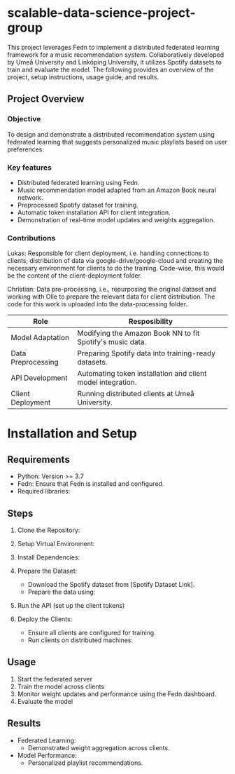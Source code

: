 # scalable-data-science-project-group

This project leverages Fedn to implement a distributed federated learning framework for a music recommendation system. Collaboratively developed by Umeå University and Linköping University, it utilizes Spotify datasets to train and evaluate the model. The following provides an overview of the project, setup instructions, usage guide, and results.

## Project Overview
### Objective
To design and demonstrate a distributed recommendation system using federated learning that suggests personalized music playlists based on user preferences.

### Key features
+ Distributed federated learning using Fedn.
+ Music recommendation model adapted from an Amazon Book neural network.
+ Preprocessed Spotify dataset for training.
+ Automatic token installation API for client integration.
+ Demonstration of real-time model updates and weights aggregation.

### Contributions
Lukas: Responsible for client deployment, i.e. handling connections to clients, distribution of data via google-drive/google-cloud and creating the necessary environment for clients to do the training. Code-wise, this would be the content of the client-deployment folder. 

Christian: Data pre-processing, i.e., repurposing the original dataset and working with Olle to prepare the relevant data for client distribution. The code for this work is uploaded into the data-processing folder.

| Role                | Resposibility                                              |
| ------------------- | ---------------------------------------------------------- |
| Model Adaptation    | Modifying the Amazon Book NN to fit Spotify's music data.  |
| Data Preprocessing  | Preparing Spotify data into training-ready datasets.       |
| API Development     | Automating token installation and client model integration.|
| Client Deployment   | Running distributed clients at Umeå University.            |

# Installation and Setup
## Requirements
+ Python: Version >= 3.7
+ Fedn: Ensure that Fedn is installed and configured.
+ Required libraries:

## Steps
1. Clone the Repository:
2. Setup Virtual Environment:
3. Install Dependencies:
4. Prepare the Dataset:
   + Download the Spotify dataset from [Spotify Dataset Link].
   + Prepare the data using:
     
5. Run the API (set up the client tokens)
6. Deploy the Clients:
   + Ensure all clients are configured for training.
   + Run clients on distributed machines:
  
## Usage 
1. Start the federated server
2. Train the model across clients
3. Monitor weight updates and performance using the Fedn dashboard.
4. Evaluate the model

## Results
- Federated Learning:
  + Demonstrated weight aggregation across clients.
- Model Performance:
  + Personalized playlist recommendations.
 
